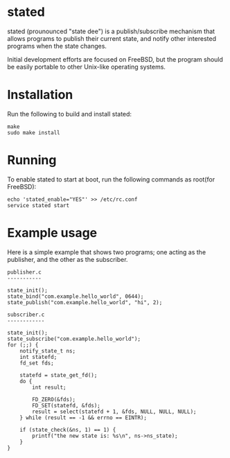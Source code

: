 # stated

stated (prounounced "state dee") is a publish/subscribe mechanism that allows
programs to publish their current state, and notify other interested programs
when the state changes.

Initial development efforts are focused on FreeBSD, but the program should be
easily portable to other Unix-like operating systems.

# Installation 

Run the following to build and install stated:

	make
	sudo make install
	
# Running

To enable stated to start at boot, run the following commands as root(for FreeBSD):

	echo 'stated_enable="YES"' >> /etc/rc.conf
	service stated start
	
# Example usage

Here is a simple example that shows two programs; one acting as the publisher, 
and the other as the subscriber.

	publisher.c
	-----------
	
	state_init();
	state_bind("com.example.hello_world", 0644);
	state_publish("com.example.hello_world", "hi", 2);
	
	subscriber.c
	------------
	
	state_init();
	state_subscribe("com.example.hello_world");
	for (;;) {
		notify_state_t ns;
		int statefd;
		fd_set fds;
		
		statefd = state_get_fd();
		do {
			int result;
			
			FD_ZERO(&fds);
			FD_SET(statefd, &fds);
		    result = select(statefd + 1, &fds, NULL, NULL, NULL);
		} while (result == -1 && errno == EINTR);
		
		if (state_check(&ns, 1) == 1) {
			printf("the new state is: %s\n", ns->ns_state);
		}
	}